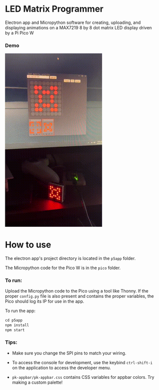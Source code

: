 # LED Matrix Programmer

Electron app and Micropython software for creating, uploading, and displaying animations on a MAX7219 8 by 8 dot matrix LED display driven by a Pi Pico W

### Demo

![Example Demo](/images/example.gif)

# How to use

The electron app's project directory is located in the `p5app` folder. 

The Micropython code for the Pico W is in the `pico` folder.

### To run:

Upload the Micropython code to the Pico using a tool like Thonny. If the proper `config.py` file is also present and contains the proper variables, the Pico should log its IP for use in the app.

To run the app:

```
cd p5app 
npm install
npm start
```

### Tips:

 - Make sure you change the SPI pins to match your wiring.

 - To access the console for development, use the keybind `ctrl-shift-i` on the application to access the developer menu.

 - `pk-appbar/pk-appbar.css` contains CSS variables for appbar colors. Try making a custom palette!
